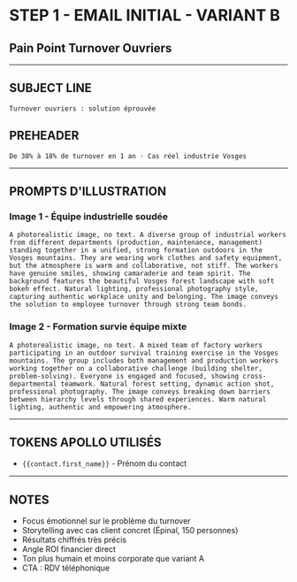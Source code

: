 # STEP 1 - EMAIL INITIAL - VARIANT B
## Pain Point Turnover Ouvriers

---

## SUBJECT LINE
```
Turnover ouvriers : solution éprouvée
```

## PREHEADER
```
De 38% à 18% de turnover en 1 an · Cas réel industrie Vosges
```

---

## PROMPTS D'ILLUSTRATION

### Image 1 - Équipe industrielle soudée
```
A photorealistic image, no text. A diverse group of industrial workers from different departments (production, maintenance, management) standing together in a unified, strong formation outdoors in the Vosges mountains. They are wearing work clothes and safety equipment, but the atmosphere is warm and collaborative, not stiff. The workers have genuine smiles, showing camaraderie and team spirit. The background features the beautiful Vosges forest landscape with soft bokeh effect. Natural lighting, professional photography style, capturing authentic workplace unity and belonging. The image conveys the solution to employee turnover through strong team bonds.
```

### Image 2 - Formation survie équipe mixte
```
A photorealistic image, no text. A mixed team of factory workers participating in an outdoor survival training exercise in the Vosges mountains. The group includes both management and production workers working together on a collaborative challenge (building shelter, problem-solving). Everyone is engaged and focused, showing cross-departmental teamwork. Natural forest setting, dynamic action shot, professional photography. The image conveys breaking down barriers between hierarchy levels through shared experiences. Warm natural lighting, authentic and empowering atmosphere.
```

---

## TOKENS APOLLO UTILISÉS
- `{{contact.first_name}}` - Prénom du contact

---

## NOTES
- Focus émotionnel sur le problème du turnover
- Storytelling avec cas client concret (Épinal, 150 personnes)
- Résultats chiffrés très précis
- Angle ROI financier direct
- Ton plus humain et moins corporate que variant A
- CTA : RDV téléphonique
